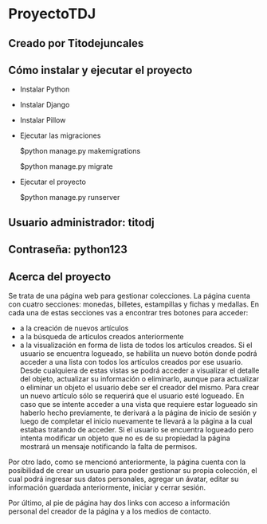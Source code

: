 # ProyectoTDJ
## Creado por Titodejuncales

## Cómo instalar y ejecutar el proyecto

- Instalar Python
- Instalar Django
- Instalar Pillow
- Ejecutar las migraciones

  $python manage.py makemigrations
  
  $python manage.py migrate
  
- Ejecutar el proyecto

  $python manage.py runserver

## Usuario administrador: titodj
## Contraseña: python123

## Acerca del proyecto
Se trata de una página web para gestionar colecciones.
La página cuenta con cuatro secciones: monedas, billetes, estampillas y fichas y medallas.
En cada una de estas secciones vas a encontrar tres botones para acceder:
- a la creación de nuevos artículos
- a la búsqueda de artículos creados anteriormente
- a la visualización en forma de lista de todos los artículos creados.
Si el usuario se encuentra logueado, se habilita un nuevo botón donde podrá acceder a una lista con todos los artículos creados por ese usuario.
Desde cualquiera de estas vistas se podrá acceder a visualizar el detalle del objeto, actualizar su información o eliminarlo, aunque para actualizar o eliminar un objeto
el usuario debe ser el creador del mismo.
Para crear un nuevo artículo sólo se requerirá que el usuario esté logueado.
En caso que se intente acceder a una vista que requiere estar logueado sin haberlo hecho previamente, te derivará a la página de inicio de sesión y luego de completar el inicio
nuevamente te llevará a la página a la cual estabas tratando de acceder.
Si el usuario se encuentra logueado pero intenta modificar un objeto que no es de su propiedad la página mostrará un mensaje notificando la falta de permisos.

Por otro lado, como se mencionó anteriormente, la página cuenta con la posibilidad de crear un usuario para poder gestionar su propia colección, el cual podrá ingresar sus datos
personales, agregar un ávatar, editar su información guardada anteriormente, iniciar y cerrar sesión.

Por último, al pie de página hay dos links con acceso a información personal del creador de la página y a los medios de contacto.


